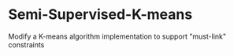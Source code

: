 # Semi-Supervised-K-means
Modify a K-means algorithm implementation to support "must-link" constraints
